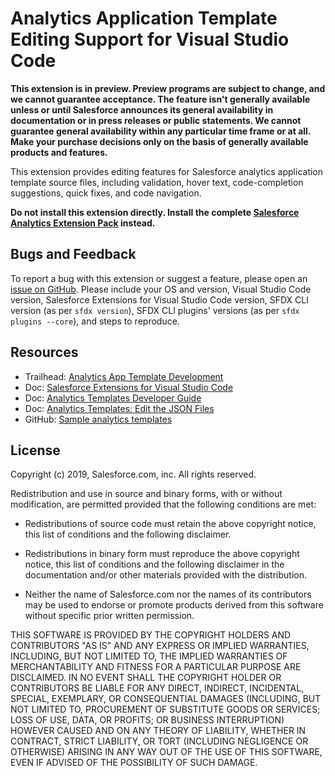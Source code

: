 # Analytics Application Template Editing Support for Visual Studio Code

**This extension is in preview. Preview programs are subject to change, and we cannot guarantee acceptance. The feature
isn't generally available unless or until Salesforce announces its general availability in documentation or in press
releases or public statements. We cannot guarantee general availability within any particular time frame or at all.
Make your purchase decisions only on the basis of generally available products and features.**

This extension provides editing features for Salesforce analytics application template source files, including
validation, hover text, code-completion suggestions, quick fixes, and code navigation.

**Do not install this extension directly. Install the complete [Salesforce Analytics Extension Pack](https://marketplace.visualstudio.com/items?itemName=salesforce.analyticsdx-vscode) instead.**

<!--

## Documentation

**TBD**

-->

## Bugs and Feedback

To report a bug with this extension or suggest a feature, please open an [issue on GitHub](https://github.com/forcedotcom/sfdx-analytics/issues/new).
Please include your OS and version, Visual Studio Code version, Salesforce Extensions for Visual Studio
Code version, SFDX CLI version (as per `sfdx version`), SFDX CLI plugins' versions (as per `sfdx plugins --core`), and
steps to reproduce.

<!--

To report issues with Salesforce Analytics Extensions for VS Code, open a [bug on GitHub](https://github.com/forcedotcom/analyticsdx-vscode/issues/new?template=Bug_report.md).
If you would like to suggest a feature, create a [feature request on GitHub](https://github.com/forcedotcom/analyticsdx-vscode/issues/new?template=Feature_request.md).

-->

## Resources

- Trailhead: [Analytics App Template Development](https://trailhead.salesforce.com/content/learn/modules/wave_analytics_templates_intro)
- Doc: [Salesforce Extensions for Visual Studio Code](https://developer.salesforce.com/tools/vscode/)
- Doc: [Analytics Templates Developer Guide](https://developer.salesforce.com/docs/atlas.en-us.bi_dev_guide_wave_templates.meta/bi_dev_guide_wave_templates/bi_templatesdev_intro_wave_templates.htm)
- Doc: [Analytics Templates: Edit the JSON Files](https://developer.salesforce.com/docs/atlas.en-us.bi_dev_guide_wave_templates.meta/bi_dev_guide_wave_templates/bi_templatesdev_edit_json_files.htm)
- GitHub: [Sample analytics templates](https://github.com/forcedotcom/sfdx-analytics)

<!--

---

**TBD** SHA256

---

-->

## License

<!-- TODO: remove once the extensions are published, since the marketplace will show this -->

Copyright (c) 2019, Salesforce.com, inc.
All rights reserved.

Redistribution and use in source and binary forms, with or without modification,
are permitted provided that the following conditions are met:

- Redistributions of source code must retain the above copyright notice, this
  list of conditions and the following disclaimer.

- Redistributions in binary form must reproduce the above copyright notice, this
  list of conditions and the following disclaimer in the documentation and/or
  other materials provided with the distribution.

- Neither the name of Salesforce.com nor the names of its contributors may be
  used to endorse or promote products derived from this software without specific
  prior written permission.

THIS SOFTWARE IS PROVIDED BY THE COPYRIGHT HOLDERS AND CONTRIBUTORS "AS IS" AND
ANY EXPRESS OR IMPLIED WARRANTIES, INCLUDING, BUT NOT LIMITED TO, THE IMPLIED
WARRANTIES OF MERCHANTABILITY AND FITNESS FOR A PARTICULAR PURPOSE ARE
DISCLAIMED. IN NO EVENT SHALL THE COPYRIGHT HOLDER OR CONTRIBUTORS BE LIABLE FOR
ANY DIRECT, INDIRECT, INCIDENTAL, SPECIAL, EXEMPLARY, OR CONSEQUENTIAL DAMAGES
(INCLUDING, BUT NOT LIMITED TO, PROCUREMENT OF SUBSTITUTE GOODS OR SERVICES;
LOSS OF USE, DATA, OR PROFITS; OR BUSINESS INTERRUPTION) HOWEVER CAUSED AND ON
ANY THEORY OF LIABILITY, WHETHER IN CONTRACT, STRICT LIABILITY, OR TORT
(INCLUDING NEGLIGENCE OR OTHERWISE) ARISING IN ANY WAY OUT OF THE USE OF THIS
SOFTWARE, EVEN IF ADVISED OF THE POSSIBILITY OF SUCH DAMAGE.

